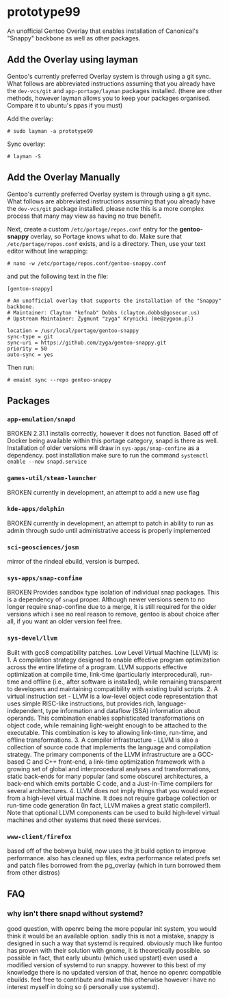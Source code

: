 # prototype99
An unofficial Gentoo Overlay that enables installation of Canonical's "Snappy" backbone as well as other packages.

## Add the Overlay using layman
Gentoo's currently preferred Overlay system is through using a git sync.  What follows are abbreviated instructions assuming that you already have the `dev-vcs/git` and  `app-portage/layman` packages installed. (there are other methods, however layman allows you to keep your packages organised. Compare it to ubuntu's ppas if you must)

Add the overlay:

    # sudo layman -a prototype99

Sync overlay:

    # layman -S

## Add the Overlay Manually ##

Gentoo's currently preferred Overlay system is through using a git sync.  What follows are abbreviated instructions assuming that you already have the `dev-vcs/git` package installed. please note this is a more complex process that many may view as having no true benefit.

Next, create a custom `/etc/portage/repos.conf` entry for the **gentoo-snappy** overlay, so Portage knows what to do. Make sure that `/etc/portage/repos.conf` exists, and is a directory. Then, use your text editor without line wrapping:

    # nano -w /etc/portage/repos.conf/gentoo-snappy.conf

and put the following text in the file:

```
[gentoo-snappy]
 
# An unofficial overlay that supports the installation of the "Snappy" backbone.
# Maintainer: Clayton "kefnab" Dobbs (clayton.dobbs@gosecur.us)
# Upstream Maintainer: Zygmunt "zyga" Krynicki (me@zygoon.pl)
 
location = /usr/local/portage/gentoo-snappy
sync-type = git
sync-uri = https://github.com/zyga/gentoo-snappy.git
priority = 50
auto-sync = yes
```

Then run:

    # emaint sync --repo gentoo-snappy

## Packages
### `app-emulation/snapd`
BROKEN
2.31.1 installs correctly, however it does not function.
Based off of Docker being available within this portage category, snapd is there as well.  Installation of older versions will draw in `sys-apps/snap-confine` as a dependency. post installation make sure to run the command `systemctl enable --now snapd.service`

### `games-util/steam-launcher`
BROKEN
currently in development, an attempt to add a new use flag

### `kde-apps/dolphin`
BROKEN
currently in development, an attempt to patch in ability to run as admin through sudo until administrative access is properly implemented
### `sci-geosciences/josm`
mirror of the rindeal ebuild, version is bumped.

### `sys-apps/snap-confine`
BROKEN
Provides sandbox type isolation of individual snap packages.  This is a dependency of `snapd` proper. Although newer versions seem to no longer require snap-confine due to a merge, it is still required for the older versions which i see no real reason to remove, gentoo is about choice after all, if you want an older version feel free. 

### `sys-devel/llvm`
Built with gcc8 compatibility patches.
Low Level Virtual Machine (LLVM) is:
	1. A compilation strategy designed to enable effective program optimization across the entire lifetime of a program. LLVM supports effective optimization at compile time, link-time (particularly interprocedural), run-time and offline (i.e., after software is installed), while remaining transparent to developers and maintaining compatibility with existing build scripts.
	2. A virtual instruction set - LLVM is a low-level object code representation that uses simple RISC-like instructions, but provides rich, language-independent, type information and dataflow (SSA) information about operands. This combination enables sophisticated transformations on object code, while remaining light-weight enough to be attached to the executable. This combination is key to allowing link-time, run-time, and offline transformations.
	3. A compiler infrastructure - LLVM is also a collection of source code that implements the language and compilation strategy. The primary components of the LLVM infrastructure are a GCC-based C and C++ front-end, a link-time optimization framework with a growing set of global and interprocedural analyses and transformations, static back-ends for many popular (and some obscure) architectures, a back-end which emits portable C code, and a Just-In-Time compilers for several architectures.
4. LLVM does not imply things that you would expect from a high-level virtual machine. It does not require garbage collection or run-time code generation (In fact, LLVM makes a great static compiler!). Note that optional LLVM components can be used to build high-level virtual machines and other systems that need these services.

### `www-client/firefox`
based off of the bobwya build, now uses the jit build option to improve performance. also has cleaned up files, extra performance related prefs set and patch files borrowed from the pg_overlay (which in turn borrowed them from other distros)

## FAQ
### why isn't there snapd without systemd?
good question, with openrc being the more popular init system, you  would think it would be an available option. sadly this is not a mistake, snappy is designed in such a way that systemd is required. obviously much like funtoo has proven with their solution with gnome, it is theoretically possible. so possible in fact, that early ubuntu (which used upstart) even used a modified version of systemd to run snappy. however to this best of my knowledge there is no updated version of that, hence no openrc compatible ebuilds. feel free to contribute and make this otherwise however i have no interest myself in doing so (i personally use systemd).

